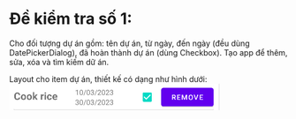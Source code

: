 # Đề kiểm tra số 1:
Cho đối tượng dự án gồm: tên dự án, từ ngày, đến ngày (đều dùng DatePickerDialog), đã hoàn thành dự án (dùng Checkbox).
Tạo app để thêm, sửa, xóa và tìm kiếm dữ án.

Layout cho item dự án, thiết kế có dạng như hình dưới:
![item](/assets/exam-1.png "This is a image.")